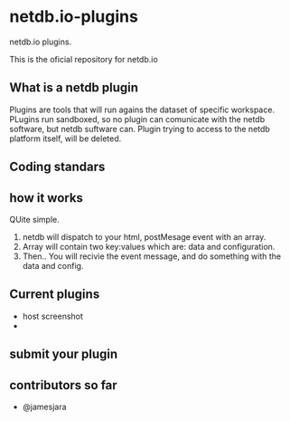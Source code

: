 # netdb.io-plugins
netdb.io plugins.

This is the oficial repository for netdb.io

## What is a netdb plugin
Plugins are tools that will run agains the dataset of specific workspace. PLugins run sandboxed, so no plugin can comunicate with the netdb software, but netdb suftware can. Plugin trying to access to the netdb platform itself, will be deleted.

## Coding standars

## how it works
QUite simple.
1. netdb will dispatch to your html, postMesage event with an array.
2. Array will contain two key:values which are: data and configuration.
3. Then.. You will recivie the event message, and do something with the data and config.
 
## Current plugins
* host screenshot
* 

## submit your plugin



## contributors so far
* @jamesjara

